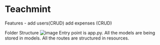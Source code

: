 # Teachmint
Features - add users(CRUD)
add expenses (CRUD)

Folder Structure
![image](https://github.com/jayvaghela03/Teachmint/assets/72062452/ef8761b8-6981-448d-b086-fde208143fdf)
Entry point is app.py. All the models are being stored in models. All the routes are structured in resources.

